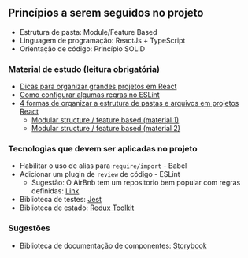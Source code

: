 ## Princípios a serem seguidos no projeto

- Estrutura de pasta: Module/Feature Based
- Linguagem de programação: ReactJs + TypeScript
- Orientação de código: Princípio SOLID


### Material de estudo (leitura obrigatória)

- [Dicas para organizar grandes projetos em React](https://www.sitepoint.com/organize-large-react-application/)
- [Como configurar algumas regras no ESLint](https://github.com/jsx-eslint/eslint-plugin-react/blob/HEAD/docs/rules/jsx-filename-extension.md)
- [4 formas de organizar a estrutura de pastas e arquivos em projetos React](https://reboot.studio/blog/folder-structures-to-organize-react-project/)
  - [Modular structure / feature based (material 1)](https://levelup.gitconnected.com/building-a-scalable-and-modular-architecture-for-react-ts-applications-e1d917250e04)
  - [Modular structure / feature based (material 2)](https://alexmngn.medium.com/why-react-developers-should-modularize-their-applications-d26d381854c1)


### Tecnologias que devem ser aplicadas no projeto

- Habilitar o uso de alias para `require/import` - Babel
- Adicionar um plugin de `review` de código - ESLint
  - Sugestão: O AirBnb tem um repositorio bem popular com regras definidas: [Link](https://github.com/airbnb/javascript)
- Biblioteca de testes: [Jest](https://jestjs.io/pt-BR/docs/tutorial-react)
- Biblioteca de estado: [Redux Toolkit](https://redux-toolkit.js.org)

### Sugestões

- Biblioteca de documentação de componentes: [Storybook](https://storybook.js.org)
